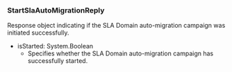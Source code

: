 ### StartSlaAutoMigrationReply
Response object indicating if the SLA Domain auto-migration campaign was initiated successfully.

- isStarted: System.Boolean
  - Specifies whether the SLA Domain auto-migration campaign has successfully started.
